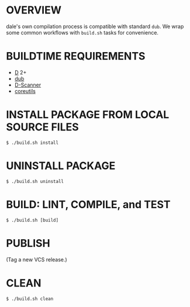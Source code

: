 # OVERVIEW

dale's own compilation process is compatible with standard `dub`. We wrap some common workflows with `build.sh` tasks for convenience.

# BUILDTIME REQUIREMENTS

* [D](https://dlang.org/) 2+
* [dub](https://code.dlang.org/)
* [D-Scanner](https://github.com/dlang-community/D-Scanner)
* [coreutils](https://www.gnu.org/software/coreutils/coreutils.html)

# INSTALL PACKAGE FROM LOCAL SOURCE FILES

```console
$ ./build.sh install
```

# UNINSTALL PACKAGE

```console
$ ./build.sh uninstall
```

# BUILD: LINT, COMPILE, and TEST

```console
$ ./build.sh [build]
```

# PUBLISH

(Tag a new VCS release.)

# CLEAN

```console
$ ./build.sh clean
```
